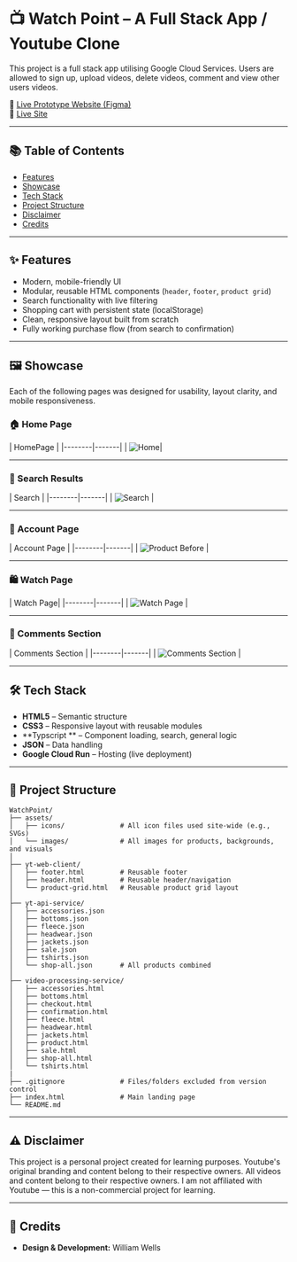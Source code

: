 # 📺 Watch Point – A Full Stack App / Youtube Clone

This project is a full stack app utilising Google Cloud Services. Users are allowed to sign up, upload videos, delete videos, comment and view other users videos. 


🔗 [Live Prototype Website (Figma)](todo)  
🔗 [Live Site](todo)

---

## 📚 Table of Contents

- [Features](#-features)
- [Showcase](#-showcase)
- [Tech Stack](#-tech-stack)
- [Project Structure](#-project-structure)
- [Disclaimer](#-disclaimer)
- [Credits](#-credits)
  
---

## ✨ Features

- Modern, mobile-friendly UI
- Modular, reusable HTML components (`header`, `footer`, `product grid`)
- Search functionality with live filtering
- Shopping cart with persistent state (localStorage)
- Clean, responsive layout built from scratch
- Fully working purchase flow (from search to confirmation)

---

## 🖼 Showcase

Each of the following pages was designed for usability, layout clarity, and mobile responsiveness.

### 🏠 Home Page

| HomePage |
|--------|-------|
| ![Home](photo)|

---

### 🔎 Search Results

| Search |
|--------|-------|
| ![Search](photo) |

---

### 👤 Account Page

|  Account Page |
|--------|-------|
| ![Product Before](photo) |

---

### 🛍 Watch Page

| Watch Page|
|--------|-------|
| ![Watch Page](photo) |

---

### 🛒 Comments Section

| Comments Section |
|--------|-------|
| ![Comments Section](photo) |

---

## 🛠 Tech Stack

- **HTML5** – Semantic structure  
- **CSS3** – Responsive layout with reusable modules  
- **Typscript ** – Component loading, search, general logic  
- **JSON** – Data handling  
- **Google Cloud Run** – Hosting (live deployment)

---

## 📁 Project Structure

```
WatchPoint/
├── assets/
│   ├── icons/              # All icon files used site-wide (e.g., SVGs)
│   └── images/             # All images for products, backgrounds, and visuals
│
├── yt-web-client/
│   ├── footer.html         # Reusable footer
│   ├── header.html         # Reusable header/navigation
│   └── product-grid.html   # Reusable product grid layout
│
├── yt-api-service/
│   ├── accessories.json
│   ├── bottoms.json
│   ├── fleece.json
│   ├── headwear.json
│   ├── jackets.json
│   ├── sale.json
│   ├── tshirts.json
│   └── shop-all.json       # All products combined
│
├── video-processing-service/
│   ├── accessories.html
│   ├── bottoms.html
│   ├── checkout.html
│   ├── confirmation.html
│   ├── fleece.html
│   ├── headwear.html
│   ├── jackets.html
│   ├── product.html
│   ├── sale.html
│   ├── shop-all.html
│   └── tshirts.html
|
├── .gitignore              # Files/folders excluded from version control
├── index.html              # Main landing page
└── README.md
```

---

## ⚠️ Disclaimer

This project is a personal project created for learning purposes.
Youtube's original branding and content belong to their respective owners.
All videos and content belong to their respective owners. 
I am not affiliated with Youtube — this is a non-commercial project for learning.

---

## 🌟 Credits

- **Design & Development:** William Wells 
